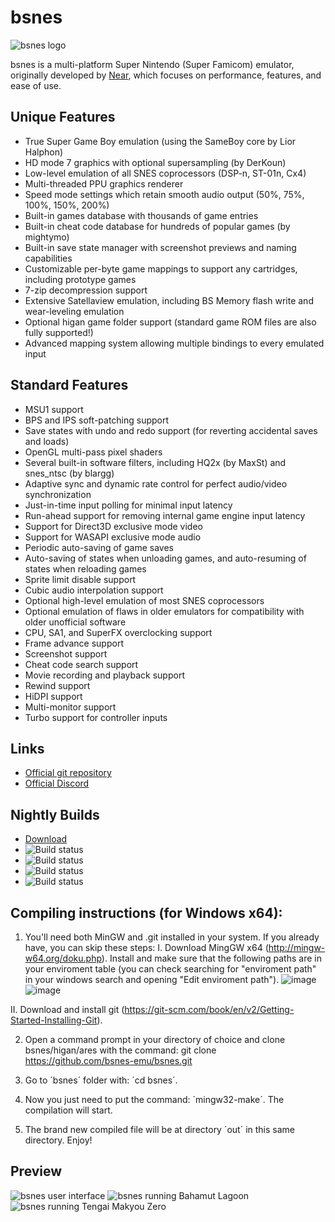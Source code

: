 bsnes
=====

![bsnes logo](bsnes/target-bsnes/resource/logo.png)

bsnes is a multi-platform Super Nintendo (Super Famicom) emulator, originally
developed by [Near](https://near.sh), which focuses on performance,
features, and ease of use.

Unique Features
---------------

  - True Super Game Boy emulation (using the SameBoy core by Lior Halphon)
  - HD mode 7 graphics with optional supersampling (by DerKoun)
  - Low-level emulation of all SNES coprocessors (DSP-n, ST-01n, Cx4)
  - Multi-threaded PPU graphics renderer
  - Speed mode settings which retain smooth audio output (50%, 75%, 100%, 150%, 200%)
  - Built-in games database with thousands of game entries
  - Built-in cheat code database for hundreds of popular games (by mightymo)
  - Built-in save state manager with screenshot previews and naming capabilities
  - Customizable per-byte game mappings to support any cartridges, including prototype games
  - 7-zip decompression support
  - Extensive Satellaview emulation, including BS Memory flash write and wear-leveling emulation
  - Optional higan game folder support (standard game ROM files are also fully supported!)
  - Advanced mapping system allowing multiple bindings to every emulated input

Standard Features
-----------------

  - MSU1 support
  - BPS and IPS soft-patching support
  - Save states with undo and redo support (for reverting accidental saves and loads)
  - OpenGL multi-pass pixel shaders
  - Several built-in software filters, including HQ2x (by MaxSt) and snes_ntsc (by blargg)
  - Adaptive sync and dynamic rate control for perfect audio/video synchronization
  - Just-in-time input polling for minimal input latency
  - Run-ahead support for removing internal game engine input latency
  - Support for Direct3D exclusive mode video
  - Support for WASAPI exclusive mode audio
  - Periodic auto-saving of game saves
  - Auto-saving of states when unloading games, and auto-resuming of states when reloading games
  - Sprite limit disable support
  - Cubic audio interpolation support
  - Optional high-level emulation of most SNES coprocessors
  - Optional emulation of flaws in older emulators for compatibility with older unofficial software
  - CPU, SA1, and SuperFX overclocking support
  - Frame advance support
  - Screenshot support
  - Cheat code search support
  - Movie recording and playback support
  - Rewind support
  - HiDPI support
  - Multi-monitor support
  - Turbo support for controller inputs

Links
-----

  - [Official git repository](https://github.com/bsnes-emu/bsnes)
  - [Official Discord](https://discord.gg/B27hf27ZVf)

Nightly Builds
--------------

  - [Download](https://cirrus-ci.com/github/bsnes-emu/bsnes/master)
  - ![Build status](https://api.cirrus-ci.com/github/bsnes-emu/bsnes.svg?task=windows-x86_64-binaries)
  - ![Build status](https://api.cirrus-ci.com/github/bsnes-emu/bsnes.svg?task=macOS-x86_64-binaries)
  - ![Build status](https://api.cirrus-ci.com/github/bsnes-emu/bsnes.svg?task=linux-x86_64-binaries)
  - ![Build status](https://api.cirrus-ci.com/github/bsnes-emu/bsnes.svg?task=freebsd-x86_64-binaries)

Compiling instructions (for Windows x64):
--------------
1. You'll need both MinGW and .git installed in your system. If you already have, you can skip these steps:
  I. Download MingGW x64 (http://mingw-w64.org/doku.php). Install and make sure that the following paths are in your enviroment table (you can check searching for "enviroment path" in your windows search and opening "Edit enviroment path").
  ![image](https://user-images.githubusercontent.com/12163923/128277297-4e16f476-e9e1-4fb7-a083-21ec81c2b0be.png)
  ![image](https://user-images.githubusercontent.com/12163923/128277634-024c5773-8aaf-4d31-b535-d86df2426502.png)


  II. Download and install git (https://git-scm.com/book/en/v2/Getting-Started-Installing-Git).
  
2. Open a command prompt in your directory of choice and clone bsnes/higan/ares with the command:
git clone https://github.com/bsnes-emu/bsnes.git

3. Go to ´bsnes´ folder with: ´cd bsnes´.

4. Now you just need to put the command: ´mingw32-make´. The compilation will start.

5. The brand new compiled file will be at directory ´out´ in this same directory. Enjoy!

Preview
-------

![bsnes user interface](.assets/user-interface.png)
![bsnes running Bahamut Lagoon](.assets/bahamut-lagoon.png)
![bsnes running Tengai Makyou Zero](.assets/tengai-makyou-zero.png)
